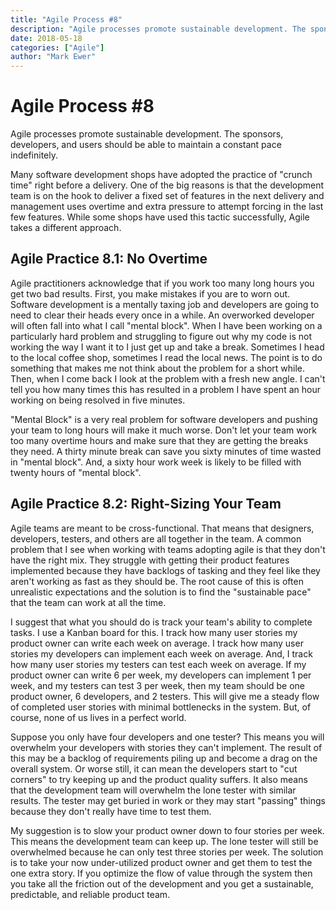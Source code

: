 ```yaml
---
title: "Agile Process #8"
description: "Agile processes promote sustainable development. The sponsors, developers, and users should be able to maintain a constant pace indefinitely."
date: 2018-05-18
categories: ["Agile"]
author: "Mark Ewer"
---
```


<Breadcrumbs />

# Agile Process #8

Agile processes promote sustainable development. The sponsors, developers, and users should be able to maintain a constant pace indefinitely.

Many software development shops have adopted the practice of "crunch time" right before a delivery. One of the big reasons is that the development team is on the hook to deliver a fixed set of features in the next delivery and management uses overtime and extra pressure to attempt forcing in the last few features. While some shops have used this tactic successfully, Agile takes a different approach.

## Agile Practice 8.1: No Overtime

Agile practitioners acknowledge that if you work too many long hours you get two bad results. First, you make mistakes if you are to worn out. Software development is a mentally taxing job and developers are going to need to clear their heads every once in a while. An overworked developer will often fall into what I call "mental block". When I have been working on a particularly hard problem and struggling to figure out why my code is not working the way I want it to I just get up and take a break. Sometimes I head to the local coffee shop, sometimes I read the local news. The point is to do something that makes me not think about the problem for a short while. Then, when I come back I look at the problem with a fresh new angle. I can't tell you how many times this has resulted in a problem I have spent an hour working on being resolved in five minutes.

"Mental Block" is a very real problem for software developers and pushing your team to long hours will make it much worse. Don't let your team work too many overtime hours and make sure that they are getting the breaks they need. A thirty minute break can save you sixty minutes of time wasted in "mental block". And, a sixty hour work week is likely to be filled with twenty hours of "mental block".

## Agile Practice 8.2: Right-Sizing Your Team

Agile teams are meant to be cross-functional. That means that designers, developers, testers, and others are all together in the team. A common problem that I see when working with teams adopting agile is that they don't have the right mix. They struggle with getting their product features implemented because they have backlogs of tasking and they feel like they aren't working as fast as they should be. The root cause of this is often unrealistic expectations and the solution is to find the "sustainable pace" that the team can work at all the time.

I suggest that what you should do is track your team's ability to complete tasks. I use a Kanban board for this. I track how many user stories my product owner can write each week on average. I track how many user stories my developers can implement each week on average. And, I track how many user stories my testers can test each week on average. If my product owner can write 6 per week, my developers can implement 1 per week, and my testers can test 3 per week, then my team should be one product owner, 6 developers, and 2 testers. This will give me a steady flow of completed user stories with minimal bottlenecks in the system. But, of course, none of us lives in a perfect world.

Suppose you only have four developers and one tester? This means you will overwhelm your developers with stories they can't implement. The result of this may be a backlog of requirements piling up and become a drag on the overall system. Or worse still, it can mean the developers start to "cut corners" to try keeping up and the product quality suffers. It also means that the development team will overwhelm the lone tester with similar results. The tester may get buried in work or they may start "passing" things because they don't really have time to test them.

My suggestion is to slow your product owner down to four stories per week. This means the development team can keep up. The lone tester will still be overwhelmed because he can only test three stories per week. The solution is to take your now under-utilized product owner and get them to test the one extra story. If you optimize the flow of value through the system then you take all the friction out of the development and you get a sustainable, predictable, and reliable product team.

<SharePost />
